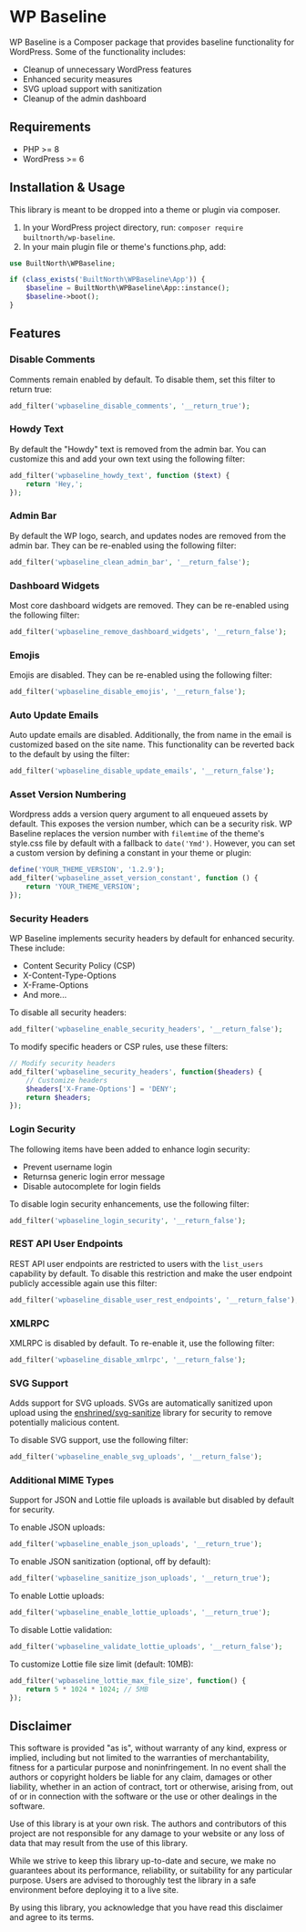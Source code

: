 # WP Baseline

WP Baseline is a Composer package that provides baseline functionality for WordPress. Some of the functionality includes:

- Cleanup of unnecessary WordPress features
- Enhanced security measures
- SVG upload support with sanitization
- Cleanup of the admin dashboard

## Requirements

- PHP >= 8
- WordPress >= 6

## Installation & Usage

This library is meant to be dropped into a theme or plugin via composer.

1. In your WordPress project directory, run: `composer require builtnorth/wp-baseline`.
2. In your main plugin file or theme's functions.php, add:

```php
use BuiltNorth\WPBaseline;

if (class_exists('BuiltNorth\WPBaseline\App')) {
    $baseline = BuiltNorth\WPBaseline\App::instance();
    $baseline->boot();
}
```

## Features

### Disable Comments

Comments remain enabled by default. To disable them, set this filter to return true:

```php
add_filter('wpbaseline_disable_comments', '__return_true');
```

### Howdy Text

By default the "Howdy" text is removed from the admin bar. You can customize this and add your own text using the following filter:

```php
add_filter('wpbaseline_howdy_text', function ($text) {
    return 'Hey,';
});
```

### Admin Bar

By default the WP logo, search, and updates nodes are removed from the admin bar. They can be re-enabled using the following filter:

```php
add_filter('wpbaseline_clean_admin_bar', '__return_false');
```

### Dashboard Widgets

Most core dashboard widgets are removed. They can be re-enabled using the following filter:

```php
add_filter('wpbaseline_remove_dashboard_widgets', '__return_false');
```

### Emojis

Emojis are disabled. They can be re-enabled using the following filter:

```php
add_filter('wpbaseline_disable_emojis', '__return_false');
```

### Auto Update Emails

Auto update emails are disabled. Additionally, the from name in the email is customized based on the site name. This functionality can be reverted back to the default by using the filter:

```php
add_filter('wpbaseline_disable_update_emails', '__return_false');
```

### Asset Version Numbering

Wordpress adds a version query argument to all enqueued assets by default. This exposes the version number, which can be a security risk. WP Baseline replaces the version number with `filemtime` of the theme's style.css file by default with a fallback to `date('Ymd')`. However, you can set a custom version by defining a constant in your theme or plugin:

```php
define('YOUR_THEME_VERSION', '1.2.9');
add_filter('wpbaseline_asset_version_constant', function () {
    return 'YOUR_THEME_VERSION';
});
```

### Security Headers

WP Baseline implements security headers by default for enhanced security. These include:

- Content Security Policy (CSP)
- X-Content-Type-Options
- X-Frame-Options
- And more...

To disable all security headers:

```php
add_filter('wpbaseline_enable_security_headers', '__return_false');
```

To modify specific headers or CSP rules, use these filters:

```php
// Modify security headers
add_filter('wpbaseline_security_headers', function($headers) {
    // Customize headers
    $headers['X-Frame-Options'] = 'DENY';
    return $headers;
});
```

### Login Security

The following items have been added to enhance login security:

- Prevent username login
- Returnsa generic login error message
- Disable autocomplete for login fields

To disable login security enhancements, use the following filter:

```php
add_filter('wpbaseline_login_security', '__return_false');
```

### REST API User Endpoints

REST API user endpoints are restricted to users with the `list_users` capability by default. To disable this restriction and make the user endpoint publicly accessible again use this filter:

```php
add_filter('wpbaseline_disable_user_rest_endpoints', '__return_false');
```

### XMLRPC

XMLRPC is disabled by default. To re-enable it, use the following filter:

```php
add_filter('wpbaseline_disable_xmlrpc', '__return_false');
```

### SVG Support

Adds support for SVG uploads. SVGs are automatically sanitized upon upload using the [enshrined/svg-sanitize](https://github.com/darylldoyle/svg-sanitizer) library for security to remove potentially malicious content.

To disable SVG support, use the following filter:

```php
add_filter('wpbaseline_enable_svg_uploads', '__return_false');
```

### Additional MIME Types

Support for JSON and Lottie file uploads is available but disabled by default for security.

To enable JSON uploads:

```php
add_filter('wpbaseline_enable_json_uploads', '__return_true');
```

To enable JSON sanitization (optional, off by default):

```php
add_filter('wpbaseline_sanitize_json_uploads', '__return_true');
```

To enable Lottie uploads:

```php
add_filter('wpbaseline_enable_lottie_uploads', '__return_true');
```

To disable Lottie validation:

```php
add_filter('wpbaseline_validate_lottie_uploads', '__return_false');
```

To customize Lottie file size limit (default: 10MB):

```php
add_filter('wpbaseline_lottie_max_file_size', function() {
    return 5 * 1024 * 1024; // 5MB
});
```

## Disclaimer

This software is provided "as is", without warranty of any kind, express or implied, including but not limited to the warranties of merchantability, fitness for a particular purpose and noninfringement. In no event shall the authors or copyright holders be liable for any claim, damages or other liability, whether in an action of contract, tort or otherwise, arising from, out of or in connection with the software or the use or other dealings in the software.

Use of this library is at your own risk. The authors and contributors of this project are not responsible for any damage to your website or any loss of data that may result from the use of this library.

While we strive to keep this library up-to-date and secure, we make no guarantees about its performance, reliability, or suitability for any particular purpose. Users are advised to thoroughly test the library in a safe environment before deploying it to a live site.

By using this library, you acknowledge that you have read this disclaimer and agree to its terms.
